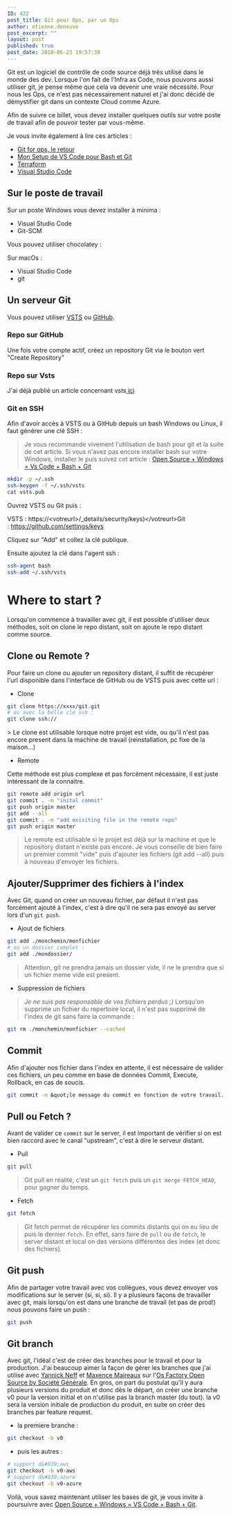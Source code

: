 ```yaml
---
ID: 422
post_title: Git pour Ops, par un Ops
author: etienne.deneuve
post_excerpt: ""
layout: post
published: true
post_date: 2018-06-23 19:57:39
---
```

Git est un logiciel de contrôle de code source déjà très utilisé dans le monde des dev. Lorsque l'on fait de l'Infra as Code, nous pouvons aussi utiliser git, je pense même que cela va devenir une vraie nécessité. Pour nous les Ops, ce n'est pas nécessairement naturel et j'ai donc décidé de démystifier git dans un contexte Cloud comme Azure.

Afin de suivre ce billet, vous devez installer quelques outils sur votre poste de travail afin de pouvoir tester par vous-même.

Je vous invite également à lire ces articles :
- [Git for ops, le retour](https://etiennedeneuve.github.io/2018/06/28/git-pour-les-ops-par-un-ops-le-retour/)
- [Mon Setup de VS Code pour Bash et Git](https://etiennedeneuve.github.io/2018/06/26/setup-vs-code-bash-git/)
- [Terraform](https://etiennedeneuve.github.io/2017/10/01/microsoft-experience-17-infrastructure-code-modelisez-et-provisionnez-vos-services-azure-avec-terraform-et-packer)
- [Visual Studio Code](https://etiennedeneuve.github.io/2017/10/09/vsts-for-ops-1/)

## Sur le poste de travail

Sur un poste Windows vous devez installer à minima :

- Visual Studio Code
- Git-SCM

Vous pouvez utiliser chocolatey :
<script src="https://gist.github.com/EtienneDeneuve/5738b4f0aacac785c2a7f982f0346f5d.js"></script>

Sur macOs :

- Visual Studio Code
- git

## Un serveur Git

Vous pouvez utiliser [VSTS](https://go.microsoft.com/fwlink/?LinkId=307137) ou [GitHub](https://github.com/).

### Repo sur GitHub

Une fois votre compte actif, créez un repository Git via le bouton vert "Create Repository"

### Repo sur Vsts

J'ai déjà publié un article concernant vsts<a href="https://etiennedeneuve.github.io/2017/10/09/vsts-for-ops-1/"> ici</a>

### Git en SSH

Afin d'avoir accès à VSTS ou à GitHub depuis un bash Windows ou Linux, il faut générer une clé SSH :
> Je vous recommande vivement l'utilisation de bash pour git et la suite de cet article. Si vous n'avez pas encore installer bash sur votre Windows, installer le puis suivez cet article : <a href="https://etiennedeneuve.github.io/2018/06/26/setup-vs-code-bash-git/" target="_blank" rel="noopener">Open Source + Windows = Vs Code + Bash + Git</a>

```bash
mkdir -p ~/.ssh
ssh-keygen -f ~/.ssh/vsts
cat vsts.pub
```

Ouvrez VSTS ou Git puis :

VSTS : https://&lt;votreurl&gt;/_details/security/keys)&lt;/votreurl&gt;Git : https://github.com/settings/keys

Cliquez sur &quot;Add&quot; et collez la clé publique.

Ensuite ajoutez la clé dans l&#039;agent ssh :

```bash
ssh-agent bash
ssh-add ~/.ssh/vsts
```

# Where to start ?

Lorsqu&#039;on commence à travailler avec git, il est possible d&#039;utiliser deux méthodes, soit on clone le repo distant, soit on ajoute le repo distant comme source.

## Clone ou Remote ?

Pour faire un clone ou ajouter un repository distant, il suffit de récupérer l&#039;url disponible dans l&#039;interface de GitHub ou de VSTS puis avec cette url :

- Clone

```bash
git clone https://xxxx/git.git
# ou avec la belle cle ssh :
git clone ssh://
```

&gt; Le clone est utilisable lorsque notre projet est vide, ou qu&#039;il n&#039;est pas encore present dans la machine de travail (reinstallation, pc fixe de la maison...)

- Remote

Cette méthode est plus complexe et pas forcément nécessaire, il est juste intéressant de la connaitre.

```bash
git remote add origin url
git commit . -m "inital commit"
git push origin master
git add --all
git commit . -m "add exisiting file in the remote repo"
git push origin master
```

> Le remote est utilisable si le projet est déjà sur la machine et que le repository distant n'existe pas encore.
> Je vous conseille de bien faire un premier commit "vide" puis d'ajouter les fichiers (git add --all) puis à nouveau d'envoyer les fichiers.

## Ajouter/Supprimer des fichiers à l'index

Avec Git, quand on créer un nouveau fichier, par défaut il n'est pas forcément ajouté à l'index, c'est à dire qu'il ne sera pas envoyé au server lors d'un ``git push``.

- Ajout de fichiers

```bash
git add ./monchemin/monfichier
# ou un dossier complet :
git add ./mondossier/
```

> Attention, git ne prendra jamais un dossier vide, il ne le prendra que si un fichier meme vide est present.

- Suppression de fichiers

> *Je ne suis pas responsable de vos fichiers perdus ;)*
> Lorsqu'on supprime un fichier du repertoire local, il n'est pas supprimé de l'index de git sans faire la commande :

```bash
git rm ./monchemin/monfichier --cached
```

## Commit

Afin d'ajouter nos fichier dans l'index en attente, il est nécessaire de valider ces fichiers, un peu comme en base de données Commit, Execute, Rollback, en cas de soucis.

```bash
git commit -m &quot;le message du commit en fonction de votre travail... (pensez à vos collègues !&quot;
```

## Pull ou Fetch ?

Avant de valider ce ``commit`` sur le server, il est important de vérifier si on est bien raccord avec le canal "upstream", c'est à dire le serveur distant.

- Pull

```bash
git pull
```

> Git pull en réalité, c'est un ``git fetch`` puis un ``git merge FETCH_HEAD``, pour gagner du temps.

- Fetch

```bash
git fetch
```

> Git fetch permet de récupérer les commits distants qui on eu lieu de puis le dernier ``fetch``. En effet, sans faire de ``pull`` ou de ``fetch``, le server distant et local on des versions différentes des index (et donc des fichiers).

## Git push

Afin de partager votre travail avec vos collègues, vous devez envoyer vos modifications sur le server (si, si, si).
Il y a plusieurs façons de travailler avec git, mais lorsqu'on est dans une branche de travail (et pas de prod!) nous pouvons faire un push :

```bash
git push
```

## Git branch

Avec git, l'idéal c'est de créer des branches pour le travail et pour la production.
J'ai beaucoup aimer la façon de gérer les branches que j'ai utilisé avec [Yannick Neff](https://www.linkedin.com/in/yannick-neff-7754aa8/) et [Maxence Maireaux](https://www.linkedin.com/in/maxencemaireaux/) sur l'[Os Factory Open Source by Société Générale](github.com/societe-general/os-factory).
En gros, on part du postulat qu'il y aura plusieurs versions du produit et donc dès le départ, on créer une branche v0 pour la version initial et on n'utilise pas la branch master (du tout). la v0 sera la version initiale de production du produit, en suite on créer des branches par feature request.

- la premiere branche :

```bash
git checkout -b v0
```

- puis les autres :

```bash
# support d&#039;aws
git checkout -b v0-aws
# support d&#039;azure
git checkout -b v0-azure

```

Voilà, vous savez maintenant utiliser les bases de git, je vous invite à poursuivre avec <a href="https://etiennedeneuve.github.io/2018/06/26/setup-vs-code-bash-git/" target="_blank" rel="noopener">Open Source + Windows = VS Code + Bash + Git</a>.
